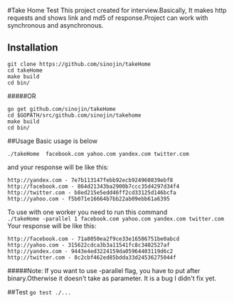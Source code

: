 #Take Home Test
This project created for interview.Basically, It makes http requests and shows link and md5 of response.Project can work with synchronous and asynchronous.

## Installation
````
git clone https://github.com/sinojin/takeHome
cd takeHome
make build
cd bin/
````
#####OR

````
go get github.com/sinojin/takeHome
cd $GOPATH/src/github.com/sinojin/takehome
make build
cd bin/
````

##Usage 
Basic usage is below

`./takeHome  facebook.com yahoo.com yandex.com twitter.com`

and your response will be like this:
````
http://yandex.com - 7e7b113147febb92ecb924960839ebf8
http://facebook.com - 864d21343ba2900b7ccc35d4297d34f4
http://twitter.com - b8ed215e5edd46ff2cd33125d146bcfa
http://yahoo.com - f5b071e16664b7bb22ab09ebb61a6395
````

To use with one worker you need to run this command  
`./takeHome -parallel 1 facebook.com yahoo.com yandex.com twitter.com`
Your response will be like this: 
````
http://facebook.com - 71a8050ea2f9ce33e16586751be0abcd
http://yahoo.com - 315622cdca3b3a11541fc8c3402527af
http://yandex.com - 9443e4ed3224159da05964403119d6c2
http://twitter.com - 8c2cbf462ed85bdda33d24536275044f
````
#####Note:
If you want to use -parallel flag, you have to put after binary.Otherwise it doesn't take as parameter. It is a bug I didn't fix yet.

##Test
`go test ./...`